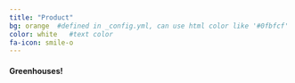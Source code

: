 ```yaml
---
title: "Product"
bg: orange  #defined in _config.yml, can use html color like '#0fbfcf'
color: white   #text color
fa-icon: smile-o
---
```


#### Greenhouses!